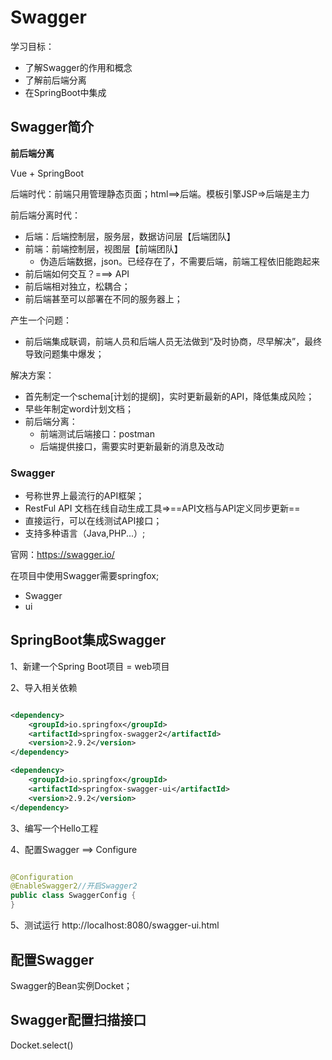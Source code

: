 # Swagger

学习目标：

- 了解Swagger的作用和概念
- 了解前后端分离
- 在SpringBoot中集成

## Swagger简介

**前后端分离**

Vue + SpringBoot

后端时代：前端只用管理静态页面；html==>后端。模板引擎JSP=>后端是主力

前后端分离时代：

- 后端：后端控制层，服务层，数据访问层【后端团队】
- 前端：前端控制层，视图层【前端团队】
    - 伪造后端数据，json。已经存在了，不需要后端，前端工程依旧能跑起来
- 前后端如何交互？===> API
- 前后端相对独立，松耦合；
- 前后端甚至可以部署在不同的服务器上；

产生一个问题：

- 前后端集成联调，前端人员和后端人员无法做到“及时协商，尽早解决”，最终导致问题集中爆发；

解决方案：

- 首先制定一个schema[计划的提纲]，实时更新最新的API，降低集成风险；
- 早些年制定word计划文档；
- 前后端分离：
    - 前端测试后端接口：postman
    - 后端提供接口，需要实时更新最新的消息及改动

### Swagger

- 号称世界上最流行的API框架；
- RestFul API 文档在线自动生成工具=>==API文档与API定义同步更新==
- 直接运行，可以在线测试API接口；
- 支持多种语言（Java,PHP...）;

官网：https://swagger.io/

在项目中使用Swagger需要springfox;

- Swagger
- ui

## SpringBoot集成Swagger

1、新建一个Spring Boot项目 = web项目

2、导入相关依赖

```xml

<dependency>
    <groupId>io.springfox</groupId>
    <artifactId>springfox-swagger2</artifactId>
    <version>2.9.2</version>
</dependency>

<dependency>
    <groupId>io.springfox</groupId>
    <artifactId>springfox-swagger-ui</artifactId>
    <version>2.9.2</version>
</dependency>

```

3、编写一个Hello工程

4、配置Swagger ==> Configure

```java

@Configuration
@EnableSwagger2//开启Swagger2
public class SwaggerConfig {
}
```

5、测试运行
http://localhost:8080/swagger-ui.html

## 配置Swagger

Swagger的Bean实例Docket；

## Swagger配置扫描接口

Docket.select()